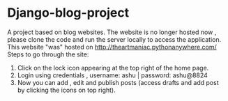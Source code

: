 # Django-blog-project
A project based on blog websites.
The website is no longer hosted now , please clone the code and run the server locally to access the application.
This website "was" hosted on http://theartmaniac.pythonanywhere.com/
Steps to go through the site:
1. Click on the lock icon appearing at the top right of the home page.
2. Login using credentials , username: ashu | password: ashu@8824 
3. Now you can add , edit and publish posts (access drafts and add post by clicking the icons on top right).
